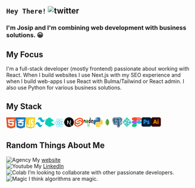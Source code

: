 ## `Hey There!` <img src="https://github.com/samfromaway/samfromaway/blob/master/.github/images/fire.gif?raw=true" alt="twitter" width="36" height="36"/>

### I'm Josip and I'm combining web development with business solutions. 😀

## My Focus

I'm a full-stack developer (mostly frontend) passionate about working with React.
When I build websites I use Next.js with my SEO experience and when I build web-apps 
I use React with Bulma/Tailwind or React admin. I also use Python for various business solutions.
<br/>

## My Stack

<img align="left" alt="HTML" width="26px" src="https://github.com/G12c4/G12c4/blob/main/html.svg" />
<img align="left" alt="CSS" width="26px" src="https://github.com/G12c4/G12c4/blob/main/css.svg" />
<img align="left" alt="JavaScript" width="26px" src="https://github.com/G12c4/G12c4/blob/main/javascript.svg" />
<img align="left" alt="Sass" width="26px" height="26px" src="https://github.com/G12c4/G12c4/blob/main/tailwind.svg" />
<img align="left" alt="React" width="26px" height="26px" src="https://github.com/G12c4/G12c4/blob/main/bulma.svg" />
<img align="left" alt="Next" width="26px" src="https://github.com/G12c4/G12c4/blob/main/react.svg" />
<img align="left" alt="Next" width="26px" src="https://github.com/G12c4/G12c4/blob/main/next.svg" />
<img align="left" alt="Next" width="26px" height="26px" src="https://github.com/G12c4/G12c4/blob/main/svelte-1.svg" />
<img align="left" alt="Node" width="26px" height="26px" src="https://github.com/G12c4/G12c4/blob/main/nodejs.svg" />
<img align="left" alt="VS-Code" width="26px" src="https://github.com/G12c4/G12c4/blob/main/python.svg" />
<img align="left" alt="VS-Code" width="26px" src="https://github.com/G12c4/G12c4/blob/main/mongodb.svg" />
<img align="left" alt="VS-Code" width="26px" src="https://github.com/G12c4/G12c4/blob/main/postgresql.svg" />
<img align="left" alt="VS-Code" width="26px" src="https://github.com/G12c4/G12c4/blob/main/netlify.svg" />
<img align="left" alt="VS-Code" width="26px" height="26px" src="https://github.com/G12c4/G12c4/blob/main/figma.svg" />
<img align="left" alt="VS-Code" width="26px" src="https://github.com/G12c4/G12c4/blob/main/photoshop.svg" />
<img align="left" alt="VS-Code" width="26px" src="https://github.com/G12c4/G12c4/blob/main/illustrator.svg" />
<br/><br/>

## Random Things About Me

<img src="https://github.com/samfromaway/samfromaway/blob/master/.github/images/personal-computer_1f4bb.png?raw=true" alt="Agency" width="20" height="20"/> My [website](https://josipgrcic.dev/)
<br />
<img src="https://github.com/samfromaway/samfromaway/blob/master/.github/images/yt.png?raw=true" alt="Youtube" width="20" height="20"/> My [LinkedIn](https://www.linkedin.com/in/g12c4/)
<br />
<img src="https://github.com/samfromaway/samfromaway/blob/master/.github/images/ninja_1f977.png?raw=true" alt="Colab" width="20" height="20"/> I’m looking to collaborate with other passionate developers.
<br />
<img src="https://github.com/samfromaway/samfromaway/blob/master/.github/images/man-mage_1f9d9-200d-2642-fe0f.png?raw=true" alt="Magic" width="20" height="20"/> I think algorithms are magic.
